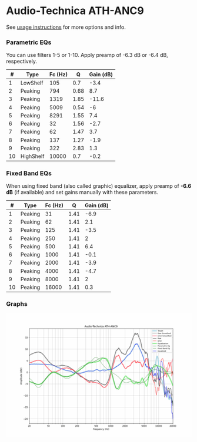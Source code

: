 # Audio-Technica ATH-ANC9
See [usage instructions](https://github.com/jaakkopasanen/AutoEq#usage) for more options and info.

### Parametric EQs
You can use filters 1-5 or 1-10. Apply preamp of -6.3 dB or -6.4 dB, respectively.

|   # | Type      |   Fc (Hz) |    Q |   Gain (dB) |
|-----|-----------|-----------|------|-------------|
|   1 | LowShelf  |       105 | 0.7  |        -3.4 |
|   2 | Peaking   |       794 | 0.68 |         8.7 |
|   3 | Peaking   |      1319 | 1.85 |       -11.6 |
|   4 | Peaking   |      5009 | 0.54 |        -6   |
|   5 | Peaking   |      8291 | 1.55 |         7.4 |
|   6 | Peaking   |        32 | 1.56 |        -2.7 |
|   7 | Peaking   |        62 | 1.47 |         3.7 |
|   8 | Peaking   |       137 | 1.27 |        -1.9 |
|   9 | Peaking   |       322 | 2.83 |         1.3 |
|  10 | HighShelf |     10000 | 0.7  |        -0.2 |

### Fixed Band EQs
When using fixed band (also called graphic) equalizer, apply preamp of **-6.6 dB** (if available) and set gains manually with these parameters.

|   # | Type    |   Fc (Hz) |    Q |   Gain (dB) |
|-----|---------|-----------|------|-------------|
|   1 | Peaking |        31 | 1.41 |        -6.9 |
|   2 | Peaking |        62 | 1.41 |         2.1 |
|   3 | Peaking |       125 | 1.41 |        -3.5 |
|   4 | Peaking |       250 | 1.41 |         2   |
|   5 | Peaking |       500 | 1.41 |         6.4 |
|   6 | Peaking |      1000 | 1.41 |        -0.1 |
|   7 | Peaking |      2000 | 1.41 |        -3.9 |
|   8 | Peaking |      4000 | 1.41 |        -4.7 |
|   9 | Peaking |      8000 | 1.41 |         2   |
|  10 | Peaking |     16000 | 1.41 |         0.3 |

### Graphs
![](./Audio-Technica%20ATH-ANC9.png)
